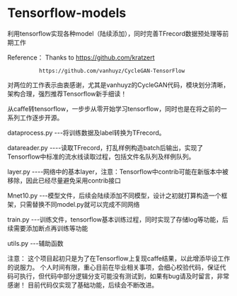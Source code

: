 # Tensorflow-models
利用tensorflow实现各种model（陆续添加），同时完善TFrecord数据预处理等前期工作

Reference：
    Thanks to https://github.com/kratzert
    
              https://github.com/vanhuyz/CycleGAN-TensorFlow 
              
对两位的工作表示由衷感谢，尤其是vanhuyz的CycleGAN代码，模块划分清晰，架构合理，强烈推荐Tensorflow新手细读！

从caffe转tensorflow，一步步从零开始学习tensorflow，同时也是在将之前的一系列工作逐步开源。

dataprocess.py ---将训练数据及label转换为TFrecord。

datareader.py ----读取TFrecord，打乱样例构造batch后输出，实现了Tensorflow中标准的流水线读取过程，包括文件名队列及样例队列。

layer.py ----网络中的基本layer，注意：Tensorflow中contrib可能在新版本中被移除，因此已经尽量避免采用contrib接口

Mnet10.py ---模型文件，后续会陆续添加不同模型，设计之初就打算构造一个框架，只需替换不同model.py就可以完成不同网络

train.py ---训练文件，tensorflow基本训练过程，同时实现了存储log等功能，后续需要添加断点再训练等功能

utils.py ---辅助函数

注意：
  这个项目起初只是为了在Tensorflow上复现caffe结果，以此增添毕设工作的说服力。
  个人时间有限，重心目前在毕业相关事项，会细心校验代码，保证代码可执行，但代码中部分逻辑分支可能没有测试到，如果有bug请及时留言，非常感谢！
  目前代码仅实现了基础功能，后续会不断改进。
